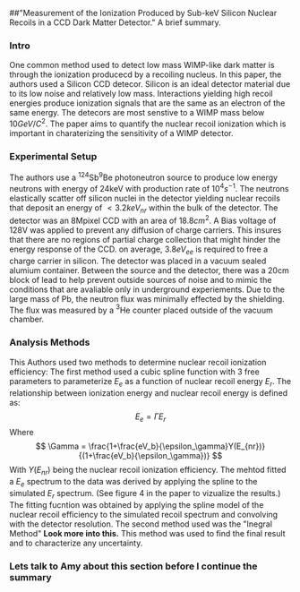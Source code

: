 ##"Measurement of the Ionization Produced by Sub-keV Silicon Nuclear Recoils in a CCD Dark Matter Detector." A brief summary. 

### Intro

One common method used to detect low mass WIMP-like dark matter is through the ionization producecd by a recoiling nucleus. In this paper, the authors used a Silicon CCD detecor. Silicon is an ideal detector material due to its low noise and relatively low mass. Interactions yielding high recoil energies produce ionization signals that are the same as an electron of the same energy. The detecors are most senstive to a WIMP mass below $10GeV/C^2$.  The paper aims to quantify the nuclear recoil ionization which is important in charaterizing the sensitivity of a WIMP detector. 

### Experimental Setup 


The authors use a $^{124}$Sb$^9$Be photoneutron source to produce low energy neutrons with energy of 24keV with production rate of $10^4s^{-1}$. The neutrons elastically scatter off silicon nuclei in the detector yielding nuclear recoils that deposit an energy of $<3.2keV_{nr}$ within the bulk of the detector. 
The detector was an 8Mpixel CCD with an area of $18.8cm^2$. A Bias voltage of 128V was applied to prevent any diffusion of charge carriers. This insures that there are no regions of partial charge collection that might hinder the energy response of the CCD. on average, $3.8eV_{ee}$ is required to free a charge carrier in silicon.
The detector was placed in a vacuum sealed alumium container. Between the source and the detector, there was a 20cm block of lead to help prevent outside sources of noise and to mimic the conditions that are avaliable only in underground experiements. Due to the large mass of Pb, the neutron flux was minimally effected by the shielding. The flux was measured by a $^3$He counter placed outside of the vacuum chamber. 

### Analysis Methods 

This Authors used two methods to determine nuclear recoil ionization efficiency: 
The first method used a cubic spline function with 3 free parameters to parameterize $E_e$ as a function of nuclear recoil energy $E_r$. The relationship between ionization energy and nuclear recoil energy is defined as:
$$
E_e = \Gamma E_r
$$
Where 
 $$
 \Gamma = \frac{1+\frac{eV_b}{\epsilon_\gamma}Y(E_{nr})}{(1+\frac{eV_b}{\epsilon_\gamma})}
 $$
 With $Y(E_{nr})$ being the nuclear recoil ionization efficiency. 
 The mehtod fitted a $E_e$ spectrum to the data was derived by applying the spline to the simulated $E_r$ spectrum. (See figure 4 in the paper to vizualize the results.) The fitting fucntion was obtained by applying the spline model of the nuclear recoil efficiency to the simulated recoil spectrum and convolving with the detector resolution. 
 The second method used was the "Inegral Method" **Look more into this.** This method was used to find the final result and to characterize any uncertainty. 

 ### **Lets talk to Amy about this section before I continue the summary**